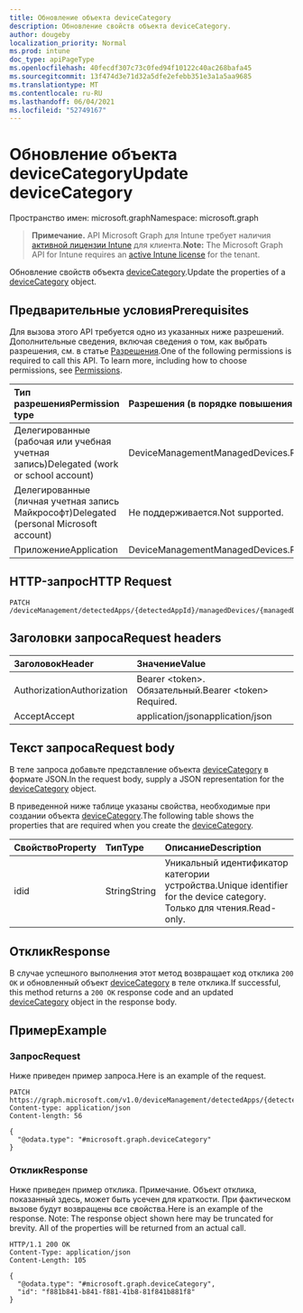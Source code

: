 ```yaml
---
title: Обновление объекта deviceCategory
description: Обновление свойств объекта deviceCategory.
author: dougeby
localization_priority: Normal
ms.prod: intune
doc_type: apiPageType
ms.openlocfilehash: 40fecdf307c73c0fed94f10122c40ac268bafa45
ms.sourcegitcommit: 13f474d3e71d32a5dfe2efebb351e3a1a5aa9685
ms.translationtype: MT
ms.contentlocale: ru-RU
ms.lasthandoff: 06/04/2021
ms.locfileid: "52749167"
---
```

# <a name="update-devicecategory"></a><span data-ttu-id="812ac-103">Обновление объекта deviceCategory</span><span class="sxs-lookup"><span data-stu-id="812ac-103">Update deviceCategory</span></span>

<span data-ttu-id="812ac-104">Пространство имен: microsoft.graph</span><span class="sxs-lookup"><span data-stu-id="812ac-104">Namespace: microsoft.graph</span></span>

> <span data-ttu-id="812ac-105">**Примечание.** API Microsoft Graph для Intune требует наличия [активной лицензии Intune](https://go.microsoft.com/fwlink/?linkid=839381) для клиента.</span><span class="sxs-lookup"><span data-stu-id="812ac-105">**Note:** The Microsoft Graph API for Intune requires an [active Intune license](https://go.microsoft.com/fwlink/?linkid=839381) for the tenant.</span></span>

<span data-ttu-id="812ac-106">Обновление свойств объекта [deviceCategory](../resources/intune-devices-devicecategory.md).</span><span class="sxs-lookup"><span data-stu-id="812ac-106">Update the properties of a [deviceCategory](../resources/intune-devices-devicecategory.md) object.</span></span>

## <a name="prerequisites"></a><span data-ttu-id="812ac-107">Предварительные условия</span><span class="sxs-lookup"><span data-stu-id="812ac-107">Prerequisites</span></span>
<span data-ttu-id="812ac-p101">Для вызова этого API требуется одно из указанных ниже разрешений. Дополнительные сведения, включая сведения о том, как выбрать разрешения, см. в статье [Разрешения](/graph/permissions-reference).</span><span class="sxs-lookup"><span data-stu-id="812ac-p101">One of the following permissions is required to call this API. To learn more, including how to choose permissions, see [Permissions](/graph/permissions-reference).</span></span>

|<span data-ttu-id="812ac-110">Тип разрешения</span><span class="sxs-lookup"><span data-stu-id="812ac-110">Permission type</span></span>|<span data-ttu-id="812ac-111">Разрешения (в порядке повышения привилегий)</span><span class="sxs-lookup"><span data-stu-id="812ac-111">Permissions (from least to most privileged)</span></span>|
|:---|:---|
|<span data-ttu-id="812ac-112">Делегированные (рабочая или учебная учетная запись)</span><span class="sxs-lookup"><span data-stu-id="812ac-112">Delegated (work or school account)</span></span>|<span data-ttu-id="812ac-113">DeviceManagementManagedDevices.ReadWrite.All</span><span class="sxs-lookup"><span data-stu-id="812ac-113">DeviceManagementManagedDevices.ReadWrite.All</span></span>|
|<span data-ttu-id="812ac-114">Делегированные (личная учетная запись Майкрософт)</span><span class="sxs-lookup"><span data-stu-id="812ac-114">Delegated (personal Microsoft account)</span></span>|<span data-ttu-id="812ac-115">Не поддерживается.</span><span class="sxs-lookup"><span data-stu-id="812ac-115">Not supported.</span></span>|
|<span data-ttu-id="812ac-116">Приложение</span><span class="sxs-lookup"><span data-stu-id="812ac-116">Application</span></span>|<span data-ttu-id="812ac-117">DeviceManagementManagedDevices.ReadWrite.All</span><span class="sxs-lookup"><span data-stu-id="812ac-117">DeviceManagementManagedDevices.ReadWrite.All</span></span>|

## <a name="http-request"></a><span data-ttu-id="812ac-118">HTTP-запрос</span><span class="sxs-lookup"><span data-stu-id="812ac-118">HTTP Request</span></span>
<!-- {
  "blockType": "ignored"
}
-->
``` http
PATCH /deviceManagement/detectedApps/{detectedAppId}/managedDevices/{managedDeviceId}/deviceCategory
```

## <a name="request-headers"></a><span data-ttu-id="812ac-119">Заголовки запроса</span><span class="sxs-lookup"><span data-stu-id="812ac-119">Request headers</span></span>
|<span data-ttu-id="812ac-120">Заголовок</span><span class="sxs-lookup"><span data-stu-id="812ac-120">Header</span></span>|<span data-ttu-id="812ac-121">Значение</span><span class="sxs-lookup"><span data-stu-id="812ac-121">Value</span></span>|
|:---|:---|
|<span data-ttu-id="812ac-122">Authorization</span><span class="sxs-lookup"><span data-stu-id="812ac-122">Authorization</span></span>|<span data-ttu-id="812ac-123">Bearer &lt;token&gt;. Обязательный.</span><span class="sxs-lookup"><span data-stu-id="812ac-123">Bearer &lt;token&gt; Required.</span></span>|
|<span data-ttu-id="812ac-124">Accept</span><span class="sxs-lookup"><span data-stu-id="812ac-124">Accept</span></span>|<span data-ttu-id="812ac-125">application/json</span><span class="sxs-lookup"><span data-stu-id="812ac-125">application/json</span></span>|

## <a name="request-body"></a><span data-ttu-id="812ac-126">Текст запроса</span><span class="sxs-lookup"><span data-stu-id="812ac-126">Request body</span></span>
<span data-ttu-id="812ac-127">В теле запроса добавьте представление объекта [deviceCategory](../resources/intune-devices-devicecategory.md) в формате JSON.</span><span class="sxs-lookup"><span data-stu-id="812ac-127">In the request body, supply a JSON representation for the [deviceCategory](../resources/intune-devices-devicecategory.md) object.</span></span>

<span data-ttu-id="812ac-128">В приведенной ниже таблице указаны свойства, необходимые при создании объекта [deviceCategory](../resources/intune-devices-devicecategory.md).</span><span class="sxs-lookup"><span data-stu-id="812ac-128">The following table shows the properties that are required when you create the [deviceCategory](../resources/intune-devices-devicecategory.md).</span></span>

|<span data-ttu-id="812ac-129">Свойство</span><span class="sxs-lookup"><span data-stu-id="812ac-129">Property</span></span>|<span data-ttu-id="812ac-130">Тип</span><span class="sxs-lookup"><span data-stu-id="812ac-130">Type</span></span>|<span data-ttu-id="812ac-131">Описание</span><span class="sxs-lookup"><span data-stu-id="812ac-131">Description</span></span>|
|:---|:---|:---|
|<span data-ttu-id="812ac-132">id</span><span class="sxs-lookup"><span data-stu-id="812ac-132">id</span></span>|<span data-ttu-id="812ac-133">String</span><span class="sxs-lookup"><span data-stu-id="812ac-133">String</span></span>|<span data-ttu-id="812ac-134">Уникальный идентификатор категории устройства.</span><span class="sxs-lookup"><span data-stu-id="812ac-134">Unique identifier for the device category.</span></span> <span data-ttu-id="812ac-135">Только для чтения.</span><span class="sxs-lookup"><span data-stu-id="812ac-135">Read-only.</span></span>|



## <a name="response"></a><span data-ttu-id="812ac-136">Отклик</span><span class="sxs-lookup"><span data-stu-id="812ac-136">Response</span></span>
<span data-ttu-id="812ac-137">В случае успешного выполнения этот метод возвращает код отклика `200 OK` и обновленный объект [deviceCategory](../resources/intune-devices-devicecategory.md) в теле отклика.</span><span class="sxs-lookup"><span data-stu-id="812ac-137">If successful, this method returns a `200 OK` response code and an updated [deviceCategory](../resources/intune-devices-devicecategory.md) object in the response body.</span></span>

## <a name="example"></a><span data-ttu-id="812ac-138">Пример</span><span class="sxs-lookup"><span data-stu-id="812ac-138">Example</span></span>

### <a name="request"></a><span data-ttu-id="812ac-139">Запрос</span><span class="sxs-lookup"><span data-stu-id="812ac-139">Request</span></span>
<span data-ttu-id="812ac-140">Ниже приведен пример запроса.</span><span class="sxs-lookup"><span data-stu-id="812ac-140">Here is an example of the request.</span></span>
``` http
PATCH https://graph.microsoft.com/v1.0/deviceManagement/detectedApps/{detectedAppId}/managedDevices/{managedDeviceId}/deviceCategory
Content-type: application/json
Content-length: 56

{
  "@odata.type": "#microsoft.graph.deviceCategory"
}
```

### <a name="response"></a><span data-ttu-id="812ac-141">Отклик</span><span class="sxs-lookup"><span data-stu-id="812ac-141">Response</span></span>
<span data-ttu-id="812ac-p103">Ниже приведен пример отклика. Примечание. Объект отклика, показанный здесь, может быть усечен для краткости. При фактическом вызове будут возвращены все свойства.</span><span class="sxs-lookup"><span data-stu-id="812ac-p103">Here is an example of the response. Note: The response object shown here may be truncated for brevity. All of the properties will be returned from an actual call.</span></span>
``` http
HTTP/1.1 200 OK
Content-Type: application/json
Content-Length: 105

{
  "@odata.type": "#microsoft.graph.deviceCategory",
  "id": "f881b841-b841-f881-41b8-81f841b881f8"
}
```




